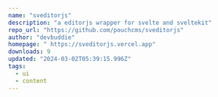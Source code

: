 ```yaml
---
name: "sveditorjs"
description: "a editorjs wrapper for svelte and sveltekit"
repo_url: "https://github.com/pouchcms/sveditorjs"
author: "devbuddie"
homepage: " https://sveditorjs.vercel.app"
downloads: 9
updated: "2024-03-02T05:39:15.996Z"
tags: 
  - ui
  - content
---
```

